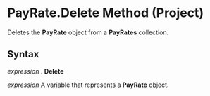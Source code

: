 
# PayRate.Delete Method (Project)

Deletes the  **PayRate** object from a **PayRates** collection.


## Syntax

 _expression_ . **Delete**

 _expression_ A variable that represents a **PayRate** object.

